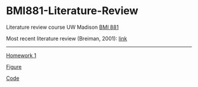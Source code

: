 # BMI881-Literature-Review
Literature review course UW Madison [BMI 881](https://kbroman.org/BMI881/)

Most recent literature review (Breiman, 2001): [link](https://github.com/gruenloht-ds/BMI881-Literature-Review/blob/main/statistical_modeling_the_two_cultures-breiman-2001.docx)

---

[Homework 1](https://github.com/gruenloht-ds/BMI881-Literature-Review/blob/main/homework1.docx)

[Figure](https://github.com/gruenloht-ds/BMI881-Literature-Review/blob/main/Figure1.jpg)

[Code](https://github.com/gruenloht-ds/BMI881-Literature-Review/blob/main/homework1-BMI881.R)
